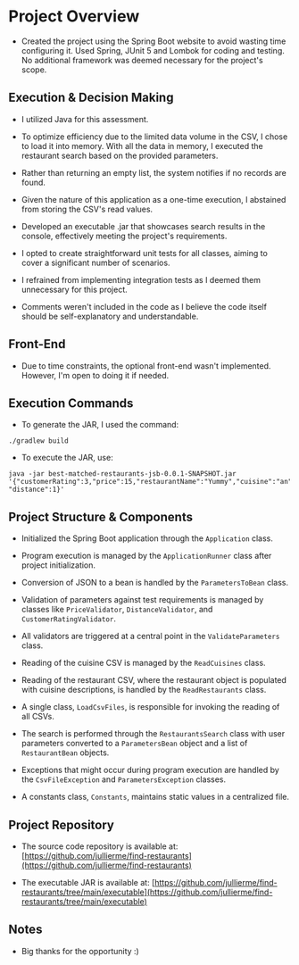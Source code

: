 # Project Overview

- Created the project using the Spring Boot website to avoid wasting time configuring it. Used Spring, JUnit 5 and
  Lombok for
  coding and testing. No additional framework was deemed necessary for the project's scope.

## Execution & Decision Making

- I utilized Java for this assessment.

- To optimize efficiency due to the limited data volume in the CSV, I chose to load it into memory. With all the data in
  memory, I executed the restaurant search based on the provided parameters.

- Rather than returning an empty list, the system notifies if no records are found.

- Given the nature of this application as a one-time execution, I abstained from storing the CSV's read values.

- Developed an executable .jar that showcases search results in the console, effectively meeting the project's
  requirements.

- I opted to create straightforward unit tests for all classes, aiming to cover a significant number of scenarios.

- I refrained from implementing integration tests as I deemed them unnecessary for this project.

- Comments weren't included in the code as I believe the code itself should be self-explanatory and understandable.

## Front-End

- Due to time constraints, the optional front-end wasn't implemented. However, I'm open to doing it if needed.

## Execution Commands

- To generate the JAR, I used the command:

```shell
./gradlew build
```

- To execute the JAR, use:

```shell
java -jar best-matched-restaurants-jsb-0.0.1-SNAPSHOT.jar '{"customerRating":3,"price":15,"restaurantName":"Yummy","cuisine":"an","customerRating":3, "distance":1}'
```

## Project Structure & Components

- Initialized the Spring Boot application through the `Application` class.

- Program execution is managed by the `ApplicationRunner` class after project initialization.

- Conversion of JSON to a bean is handled by the `ParametersToBean` class.

- Validation of parameters against test requirements is managed by classes like `PriceValidator`, `DistanceValidator`,
  and `CustomerRatingValidator`.

- All validators are triggered at a central point in the `ValidateParameters` class.

- Reading of the cuisine CSV is managed by the `ReadCuisines` class.

- Reading of the restaurant CSV, where the restaurant object is populated with cuisine descriptions, is handled by
  the `ReadRestaurants` class.

- A single class, `LoadCsvFiles`, is responsible for invoking the reading of all CSVs.

- The search is performed through the `RestaurantsSearch` class with user parameters converted to a `ParametersBean`
  object and a list of `RestaurantBean` objects.

- Exceptions that might occur during program execution are handled by the `CsvFileException` and `ParametersException`
  classes.

- A constants class, `Constants`, maintains static values in a centralized file.

## Project Repository

- The source code repository is available
  at: [https://github.com/jullierme/find-restaurants](https://github.com/jullierme/find-restaurants)

- The executable JAR is available
  at: [https://github.com/jullierme/find-restaurants/tree/main/executable](https://github.com/jullierme/find-restaurants/tree/main/executable)

## Notes

- Big thanks for the opportunity :)